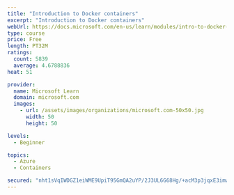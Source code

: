 ```yaml
---
title: "Introduction to Docker containers"
excerpt: "Introduction to Docker containers"
webUrl: https://docs.microsoft.com/en-us/learn/modules/intro-to-docker-containers/
type: course
price: Free
length: PT32M
ratings:
  count: 5839
  average: 4.6788836
heat: 51

provider:
  name: Microsoft Learn
  domain: microsoft.com
  images:
    - url: /assets/images/organizations/microsoft.com-50x50.jpg
      width: 50
      height: 50

levels:
  - Beginner

topics:
  - Azure
  - Containers

secured: "nht1sVqIWDGZ1eiWME9UpiT95GmQA2uYP/2J3UL6G68Hg/+acM3p3jqxE3imw4hJfp1d1fPV+d8vTc+zgZGuyG6peL74gR3f05S+HGpDwVUBHkcMuWT5MHnjDvcC7aaE7plRpV1skMm0MbcQ+4+6QTdCrBYrBPENdDgY8Ys65FMHh22B2VT8E3VCbKX8sOwDN0MIrqO8etYODaZQ3EC+c8xVTodRt9+kI1vTGKMq4NVmjnFwoxPC4r1cjMWrFzF4GmYl2dZXmTsM7pfTtCWXTJHLSGac4T3PQ8xSHTGDtKUKlFTNTK30JkxUM0ec7ptEHGTXU32CDOF5LXPvnwAtwgTI+VXDyuyvM2Vsg7D7vEWmdN2/kGsdYwW2ou++maVZ7BeRA20hXK/yzpW43xPFqUmk4izc4hTyWH/HKZpFJgA=;tgOzUMOMocC6OuPIg50C7A=="
---
```



